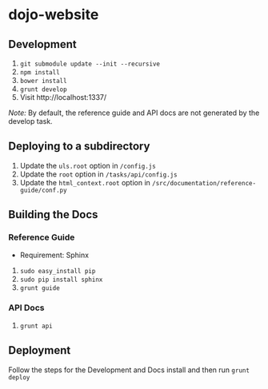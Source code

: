 # dojo-website

## Development

1. `git submodule update --init --recursive`
2. `npm install`
3. `bower install`
4. `grunt develop`
5. Visit http://localhost:1337/

*Note:* By default, the reference guide and API docs are not generated by the develop task.

## Deploying to a subdirectory

1. Update the `uls.root` option in `/config.js`
2. Update the `root` option in `/tasks/api/config.js`
3. Update the `html_context.root` option in `/src/documentation/reference-guide/conf.py`

## Building the Docs

### Reference Guide

* Requirement: Sphinx

1. `sudo easy_install pip`
2. `sudo pip install sphinx`
3. `grunt guide`


### API Docs

1. `grunt api`


## Deployment

Follow the steps for the Development and Docs install and then run `grunt deploy`